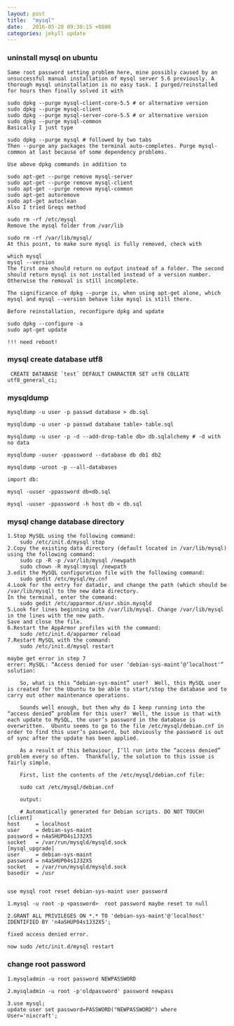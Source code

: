 ```yaml
---
layout: post
title:  "mysql"
date:   2016-05-20 09:30:15 +0800
categories: jekyll update
---
```


### uninstall mysql on ubuntu

    Same root password setting problem here, mine possibly caused by an unsuccessful manual installation of mysql server 5.6 previously. A thorough mysql uninstallation is no easy task. I purged/reinstalled for hours then finally solved it with

    sudo dpkg --purge mysql-client-core-5.5 # or alternative version
    sudo dpkg --purge mysql-client
    sudo dpkg --purge mysql-server-core-5.5 # or alternative version
    sudo dpkg --purge mysql-common
    Basically I just type

    sudo dpkg --purge mysql # followed by two tabs
    Then --purge any packages the terminal auto-completes. Purge mysql-common at last because of some dependency problems.

    Use above dpkg commands in addition to

    sudo apt-get --purge remove mysql-server
    sudo apt-get --purge remove mysql-client
    sudo apt-get --purge remove mysql-common
    sudo apt-get autoremove
    sudo apt-get autoclean
    Also I tried Greqs method

    sudo rm -rf /etc/mysql
    Remove the mysql folder from /var/lib

    sudo rm -rf /var/lib/mysql/
    At this point, to make sure mysql is fully removed, check with

    which mysql
    mysql --version
    The first one should return no output instead of a folder. The second should return mysql is not installed instead of a version number. Otherwise the removal is still incomplete.

    The significance of dpkg --purge is, when using apt-get alone, which mysql and mysql --version behave like mysql is still there.

    Before reinstallation, reconfigure dpkg and update

    sudo dpkg --configure -a
    sudo apt-get update

    !!! need reboot!


### mysql create database utf8

     CREATE DATABASE `test` DEFAULT CHARACTER SET utf8 COLLATE utf8_general_ci;


### mysqldump

    mysqldump -u user -p passwd database > db.sql

    mysqldump -u user -p passwd database table> table.sql

    mysqldump -u user -p -d --add-drop-table db> db.sqlalchemy # -d with no data

    mysqldump -uuser -ppassword --database db db1 db2

    mysqldump -uroot -p --all-databases

    import db:

    mysql -uuser -ppassword db<db.sql

    mysql -uuser -ppassword -h host db < db.sql

### mysql change database directory

    1.Stop MySQL using the following command:
        sudo /etc/init.d/mysql stop
    2.Copy the existing data directory (default located in /var/lib/mysql) using the following command:
        sudo cp -R -p /var/lib/mysql /newpath
        sudo chown -R mysql:mysql /newpath
    3.edit the MySQL configuration file with the following command:
        sudo gedit /etc/mysql/my.cnf
    4.Look for the entry for datadir, and change the path (which should be /var/lib/mysql) to the new data directory.
    In the terminal, enter the command:
        sudo gedit /etc/apparmor.d/usr.sbin.mysqld
    5.Look for lines beginning with /var/lib/mysql. Change /var/lib/mysql in the lines with the new path.
    Save and close the file.
    6.Restart the AppArmor profiles with the command:
        sudo /etc/init.d/apparmor reload
    7.Restart MySQL with the command:
        sudo /etc/init.d/mysql restart

    maybe get error in step 7
    errer: MySQL: “Access denied for user ‘debian-sys-maint’@’localhost'”
    solution:

        So, what is this “debian-sys-maint” user?  Well, this MySQL user is created for the Ubuntu to be able to start/stop the database and to carry out other maintenance operations.

        Sounds well enough, but then why do I keep running into the “access denied” problem for this user?  Well, the issue is that with each update to MySQL, the user’s password in the database is overwritten.  Ubuntu seems to go to the file /etc/mysql/debian.cnf in order to find this user’s password, but obviously the password is out of sync after the update has been applied.

        As a result of this behaviour, I’ll run into the “access denied” problem every so often.  Thankfully, the solution to this issue is fairly simple.

        First, list the contents of the /etc/mysql/debian.cnf file:

        sudo cat /etc/mysql/debian.cnf

        output:

        # Automatically generated for Debian scripts. DO NOT TOUCH!
    [client]
    host     = localhost
    user     = debian-sys-maint
    password = n4aSHUP04s1J32X5
    socket   = /var/run/mysqld/mysqld.sock
    [mysql_upgrade]
    user     = debian-sys-maint
    password = n4aSHUP04s1J32X5
    socket   = /var/run/mysqld/mysqld.sock
    basedir  = /usr


    use mysql root reset debian-sys-maint user password

    1.mysql -u root -p <password>  root password maybe reset to null

    2.GRANT ALL PRIVILEGES ON *.* TO 'debian-sys-maint'@'localhost' IDENTIFIED BY 'n4aSHUP04s1J32X5';

    fixed access denied error.

    now sudo /etc/init.d/mysql restart


### change root password

    1.mysqladmin -u root password NEWPASSWORD

    2.mysqladmin -u root -p'oldpassword' password newpass

    3.use mysql;
    update user set password=PASSWORD("NEWPASSWORD") where User='nixcraft';
